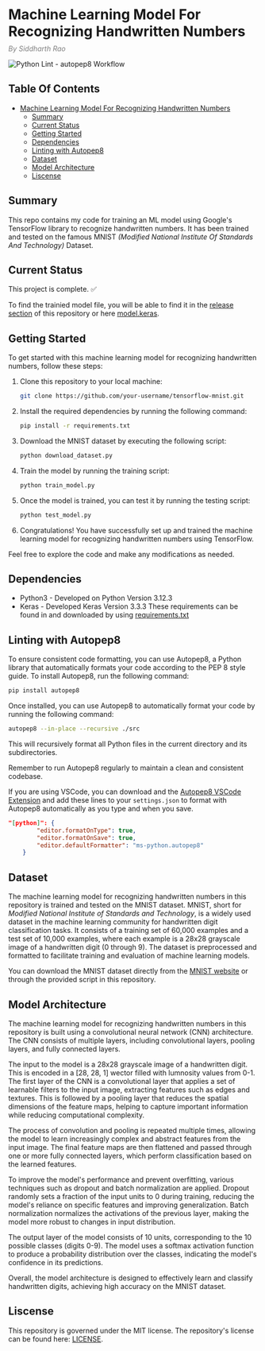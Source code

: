 # Machine Learning Model For Recognizing Handwritten Numbers
*<div style="color:gray;margin-top:-10px;">By Siddharth Rao</div>*

![Python Lint - autopep8 Workflow](https://github.com/silverlightning926/tensorflow-mnist/actions/workflows/python-lint.yaml/badge.svg)

## Table Of Contents
- [Machine Learning Model For Recognizing Handwritten Numbers](#machine-learning-model-for-recognizing-handwritten-numbers)
  - [Summary](#summary)
  - [Current Status](#current-status)
  - [Getting Started](#getting-started)
  - [Dependencies](#dependencies)
  - [Linting with Autopep8](#linting-with-autopep8)
  - [Dataset](#dataset)
  - [Model Architecture](#model-architecture)
  - [Liscense](#liscense)

## Summary
This repo contains my code for training an ML model using Google's TensorFlow library to recognize handwritten numbers. It has been trained and tested on the famous MNIST *(Modified National Institute Of Standards And Technology)* Dataset.

## Current Status
This project is complete. ✅

To find the trainied model file, you will be able to find it in the [release section](https://github.com/silverlightning926/tensorflow-mnist/releases) of this repository or here [model.keras](./model.keras).

## Getting Started

To get started with this machine learning model for recognizing handwritten numbers, follow these steps:

1. Clone this repository to your local machine:
    ```bash
    git clone https://github.com/your-username/tensorflow-mnist.git
    ```

2. Install the required dependencies by running the following command:
    ```bash
    pip install -r requirements.txt
    ```

3. Download the MNIST dataset by executing the following script:
    ```bash
    python download_dataset.py
    ```

4. Train the model by running the training script:
    ```bash
    python train_model.py
    ```

5. Once the model is trained, you can test it by running the testing script:
    ```bash
    python test_model.py
    ```

6. Congratulations! You have successfully set up and trained the machine learning model for recognizing handwritten numbers using TensorFlow.

Feel free to explore the code and make any modifications as needed.

## Dependencies
- Python3 - Developed on Python Version 3.12.3
- Keras - Developed Keras Version 3.3.3
These requirements can be found in and downloaded by using [requirements.txt](./requirements.txt)

## Linting with Autopep8
To ensure consistent code formatting, you can use Autopep8, a Python library that automatically formats your code according to the PEP 8 style guide. To install Autopep8, run the following command:
```bash
pip install autopep8
```

Once installed, you can use Autopep8 to automatically format your code by running the following command:
```bash
autopep8 --in-place --recursive ./src
```

This will recursively format all Python files in the current directory and its subdirectories.

Remember to run Autopep8 regularly to maintain a clean and consistent codebase.

If you are using VSCode, you can download and the [Autopep8 VSCode Extension](https://marketplace.visualstudio.com/items?itemName=ms-python.autopep8) and add these lines to your `settings.json` to format with Autopep8 automatically as you type and when you save.
```json
"[python]": {
        "editor.formatOnType": true,
        "editor.formatOnSave": true,
        "editor.defaultFormatter": "ms-python.autopep8"
    }
```

## Dataset
The machine learning model for recognizing handwritten numbers in this repository is trained and tested on the MNIST dataset. MNIST, short for *Modified National Institute of Standards and Technology*, is a widely used dataset in the machine learning community for handwritten digit classification tasks. It consists of a training set of 60,000 examples and a test set of 10,000 examples, where each example is a 28x28 grayscale image of a handwritten digit (0 through 9). The dataset is preprocessed and formatted to facilitate training and evaluation of machine learning models.

You can download the MNIST dataset directly from the [MNIST website](http://yann.lecun.com/exdb/mnist/) or through the provided script in this repository.

## Model Architecture
The machine learning model for recognizing handwritten numbers in this repository is built using a convolutional neural network (CNN) architecture. The CNN consists of multiple layers, including convolutional layers, pooling layers, and fully connected layers.

The input to the model is a 28x28 grayscale image of a handwritten digit. This is encoded in a [28, 28, 1] wector filled with lumnosity values from 0-1. The first layer of the CNN is a convolutional layer that applies a set of learnable filters to the input image, extracting features such as edges and textures. This is followed by a pooling layer that reduces the spatial dimensions of the feature maps, helping to capture important information while reducing computational complexity.

The process of convolution and pooling is repeated multiple times, allowing the model to learn increasingly complex and abstract features from the input image. The final feature maps are then flattened and passed through one or more fully connected layers, which perform classification based on the learned features.

To improve the model's performance and prevent overfitting, various techniques such as dropout and batch normalization are applied. Dropout randomly sets a fraction of the input units to 0 during training, reducing the model's reliance on specific features and improving generalization. Batch normalization normalizes the activations of the previous layer, making the model more robust to changes in input distribution.

The output layer of the model consists of 10 units, corresponding to the 10 possible classes (digits 0-9). The model uses a softmax activation function to produce a probability distribution over the classes, indicating the model's confidence in its predictions.

Overall, the model architecture is designed to effectively learn and classify handwritten digits, achieving high accuracy on the MNIST dataset.


## Liscense
This repository is governed under the MIT license. The repository's license can be found here: [LICENSE](./LICENSE).